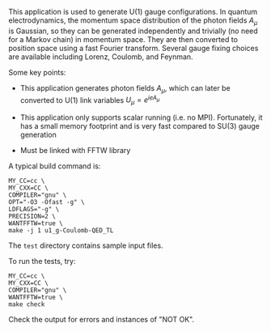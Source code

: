 This application is used to generate U(1) gauge configurations. In quantum electrodynamics, the momentum space distribution of the photon fields $A_\mu$ is Gaussian, so they can be generated independently and trivially (no need for a Markov chain) in momentum space. They are then converted to position space using a fast Fourier transform. Several gauge fixing choices are available including Lorenz, Coulomb, and Feynman.

Some key points:

* This application generates photon fields $A_\mu$, which can later be converted to U(1) link variables $U_\mu=e^{ieA_\mu}$

* This application only supports scalar running (i.e. no MPI). Fortunately, it has a small memory footprint and is very fast compared to SU(3) gauge generation

* Must be linked with FFTW library

A typical build command is:

```
MY_CC=cc \
MY_CXX=CC \
COMPILER="gnu" \
OPT="-O3 -Ofast -g" \
LDFLAGS="-g" \
PRECISION=2 \
WANTFFTW=true \
make -j 1 u1_g-Coulomb-QED_TL
```

The `test` directory contains sample input files.

To run the tests, try:

```
MY_CC=cc \
MY_CXX=CC \
COMPILER="gnu" \
WANTFFTW=true \
make check
```

Check the output for errors and instances of "NOT OK".
